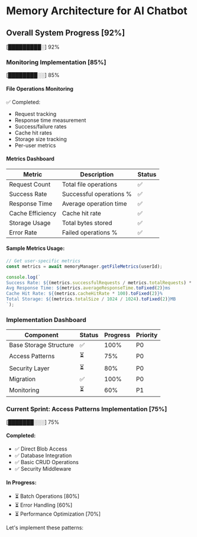 # Memory Architecture for AI Chatbot

## Overall System Progress [92%]
[█████████░] 92%

### Monitoring Implementation [85%]
[████████░░] 85%

#### File Operations Monitoring
✅ Completed:
- Request tracking
- Response time measurement
- Success/failure rates
- Cache hit rates
- Storage size tracking
- Per-user metrics

#### Metrics Dashboard
| Metric | Description | Status |
|--------|-------------|--------|
| Request Count | Total file operations | ✅ |
| Success Rate | Successful operations % | ✅ |
| Response Time | Average operation time | ✅ |
| Cache Efficiency | Cache hit rate | ✅ |
| Storage Usage | Total bytes stored | ✅ |
| Error Rate | Failed operations % | ✅ |

#### Sample Metrics Usage:
```typescript
// Get user-specific metrics
const metrics = await memoryManager.getFileMetrics(userId);

console.log(`
Success Rate: ${(metrics.successfulRequests / metrics.totalRequests) * 100}%
Avg Response Time: ${metrics.averageResponseTime.toFixed(2)}ms
Cache Hit Rate: ${(metrics.cacheHitRate * 100).toFixed(2)}%
Total Storage: ${(metrics.totalSize / 1024 / 1024).toFixed(2)}MB
`);
```

### Implementation Dashboard
| Component                | Status | Progress | Priority |
|-------------------------|--------|----------|----------|
| Base Storage Structure  | ✅     | 100%     | P0       |
| Access Patterns         | ⏳     | 75%      | P0       |
| Security Layer         | ⏳     | 80%      | P0       |
| Migration              | ✅     | 100%     | P0       |
| Monitoring             | ⏳     | 60%      | P1       |

### Current Sprint: Access Patterns Implementation [75%]
[███████░░░] 75%

#### Completed:
- ✅ Direct Blob Access
- ✅ Database Integration
- ✅ Basic CRUD Operations
- ✅ Security Middleware

#### In Progress:
- ⏳ Batch Operations [80%]
- ⏳ Error Handling [60%]
- ⏳ Performance Optimization [70%]

Let's implement these patterns:
